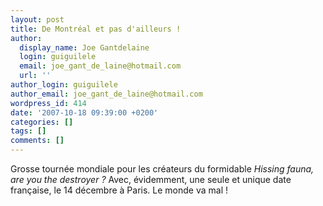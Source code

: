 ```yaml
---
layout: post
title: De Montréal et pas d'ailleurs !
author:
  display_name: Joe Gantdelaine
  login: guiguilele
  email: joe_gant_de_laine@hotmail.com
  url: ''
author_login: guiguilele
author_email: joe_gant_de_laine@hotmail.com
wordpress_id: 414
date: '2007-10-18 09:39:00 +0200'
categories: []
tags: []
comments: []
---
```

Grosse tournée mondiale pour les créateurs du formidable *Hissing fauna, are you the destroyer ?* Avec, évidemment, une seule et unique date française, le 14 décembre à Paris. Le monde va mal !
